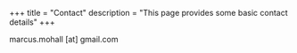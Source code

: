 +++
title = "Contact"
description = "This page provides some basic contact details"
+++

marcus.mohall [at] gmail.com

